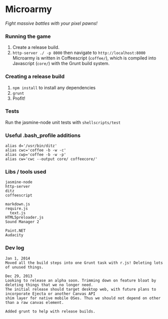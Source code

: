 # Microarmy

_Fight massive battles with your pixel pawns!_

### Running the game

1. Create a release build.
2. `http-server ./ -p 8000` then navigate to `http://localhost:8000`  
Microarmy is written in Coffeescript (`coffee/`), which is compiled into Javascript (`core/`) with the Grunt build system.

### Creating a release build
1. `npm install` to install any dependencies
2. `grunt`
3. Profit!

### Tests

Run the jasmine-node unit tests with `shellscripts/test`

### Useful .bash_profile additions

    alias d='/usr/bin/ditz'
    alias cwc='coffee -b -w -c'
    alias cwp='coffee -b -w -p'
    alias cw='cwc --output core/ coffeecore/'

### Libs / tools used

    jasmine-node
    http-server
    ditz  
    coffeescript
    
    markdown.js
    require.js
      text.js
    HTML5preloader.js
    Sound Manager 2
    
    Paint.NET
    Audacity

### Dev log

    Jan 1, 2014
    Moved all the build steps into one Grunt task with r.js! Deleting lots of unused things.

    Dec 29, 2013
    Looking to release an alpha soon. Trimming down on feature bloat by deleting things that we no longer need.
    The initial release should target desktop web, with future plans to incorporate Ejecta or another Canvas API
    shim layer for native mobile OSes. Thus we should not depend on other than a raw canvas element.
    
    Added grunt to help with release builds.
